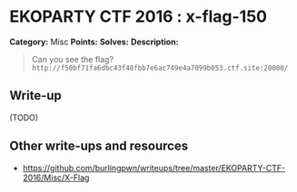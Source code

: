 # EKOPARTY CTF 2016 : x-flag-150

**Category:** Misc
**Points:**
**Solves:**
**Description:**

> Can you see the flag?
> `http://f50bf71fa6dbc43f48fbb7e6ac749e4a7099b053.ctf.site:20000/`


## Write-up

(TODO)

## Other write-ups and resources

* https://github.com/burlingpwn/writeups/tree/master/EKOPARTY-CTF-2016/Misc/X-Flag
